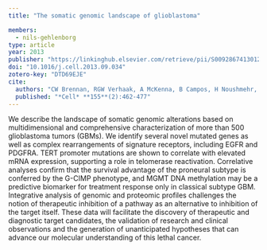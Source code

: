 ```yaml
---
title: "The somatic genomic landscape of glioblastoma"

members:
  - nils-gehlenborg
type: article
year: 2013
publisher: "https://linkinghub.elsevier.com/retrieve/pii/S0092867413012087"
doi: "10.1016/j.cell.2013.09.034"
zotero-key: "DTD69EJE"
cite:
  authors: "CW Brennan, RGW Verhaak, A McKenna, B Campos, H Noushmehr, SR Salama, S Zheng, D Chakravarty, JZ Sanborn, SH Berman, R Beroukhim, B Bernard, CJ Wu, G Genovese, I Shmulevich, J Barnholtz-Sloan, L Zou, R Vegesna, SA Shukla, G Ciriello, WK Yung, W Zhang, C Sougnez, T Mikkelsen, K Aldape, DD Bigner, EG Van Meir, M Prados, A Sloan, KL Black, J Eschbacher, G Finocchiaro, W Friedman, DW Andrews, A Guha, M Iacocca, BP O’Neill, G Foltz, J Myers, DJ Weisenberger, R Penny, R Kucherlapati, CM Perou, DN Hayes, R Gibbs, M Marra, GB Mills, E Lander, P Spellman, R Wilson, C Sander, J Weinstein, M Meyerson, S Gabriel, PW Laird, D Haussler, G Getz, L Chin, C Benz, J Barnholtz-Sloan, W Barrett, Q Ostrom, Y Wolinsky, KL Black, B Bose, PT Boulos, M Boulos, J Brown, C Czerinski, M Eppley, M Iacocca, T Kempista, T Kitko, Y Koyfman, B Rabeno, P Rastogi, M Sugarman, P Swanson, K Yalamanchii, IP Otey, YS Liu, Y Xiao, JT Auman, PC Chen, A Hadjipanayis, E Lee, S Lee, PJ Park, J Seidman, L Yang, R Kucherlapati, S Kalkanis, T Mikkelsen, LM Poisson, A Raghunathan, L Scarpace, B Bernard, R Bressler, A Eakin, L Iype, RB Kreisberg, K Leinonen, S Reynolds, H Rovira, V Thorsson, I Shmulevich, MJ Annala, R Penny, J Paulauskis, E Curley, M Hatfield, D Mallery, S Morris, T Shelton, C Shelton, M Sherman, P Yena, L Cuppini, F DiMeco, M Eoli, G Finocchiaro, E Maderna, B Pollo, M Saini, S Balu, KA Hoadley, L Li, CR Miller, Y Shi, MD Topal, J Wu, G Dunn, C Giannini, BP O'Neill, BA Aksoy, Y Antipin, L Borsu, SH Berman, CW Brennan, E Cerami, D Chakravarty, G Ciriello, J Gao, B Gross, A Jacobsen, M Ladanyi, A Lash, Y Liang, B Reva, C Sander, N Schultz, R Shen, ND Socci, A Viale, ML Ferguson, QR Chen, JA Demchok, LAL Dillon, KRM Shaw, M Sheth, R Tarnuzzer, Z Wang, L Yang, T Davidsen, MS Guyer, BA Ozenberger, HJ Sofia, J Bergsten, J Eckman, J Harr, J Myers, C Smith, K Tucker, C Winemiller, LA Zach, JY Ljubimova, G Eley, B Ayala, MA Jensen, A Kahn, TD Pihl, DA Pot, Y Wan, J Eschbacher, G Foltz, N Hansen, P Hothi, B Lin, N Shah, J Yoon, C Lau, M Berens, K Ardlie, R Beroukhim, SL Carter, AD Cherniack, M Noble, J Cho, K Cibulskis, D DiCara, S Frazer, SB Gabriel, N Gehlenborg, J Gentry, D Heiman, J Kim, R Jing, ES Lander, M Lawrence, P Lin, W Mallard, M Meyerson, RC Onofrio, G Saksena, S Schumacher, C Sougnez, P Stojanov, B Tabak, D Voet, H Zhang, L Zou, G Getz, NN Dees, L Ding, LL Fulton, RS Fulton, KL Kanchi, ER Mardis, RK Wilson, SB Baylin, DW Andrews, L Harshyne, ML Cohen, K Devine, AE Sloan, SR VandenBerg, MS Berger, M Prados, D Carlin, B Craft, K Ellrott, M Goldman, T Goldstein, M Grifford, D Haussler, S Ma, S Ng, SR Salama, JZ Sanborn, J Stuart, T Swatloski, P Waltman, J Zhu, R Foss, B Frentzen, W Friedman, R McTiernan, A Yachnis, DN Hayes, CM Perou, S Zheng, R Vegesna, Y Mao, R Akbani, K Aldape, O Bogler, GN Fuller, W Liu, Y Liu, Y Lu, G Mills, A Protopopov, X Ren, Y Sun, CJ Wu, WKA Yung, W Zhang, J Zhang, K Chen, JN Weinstein, L Chin, RGW Verhaak, H Noushmehr, DJ Weisenberger, MS Bootwalla, PH Lai, TJ Triche, DJ Van Den Berg, PW Laird, DH Gutmann, NL Lehman, EG VanMeir, D Brat, JJ Olson, GM Mastrogianakis, NS Devi, Z Zhang, D Bigner, E Lipp, R McLendon"
  published: "*Cell* **155**(2):462-477"
---
```

We describe the landscape of somatic genomic alterations based on multidimensional and comprehensive characterization of more than 500 glioblastoma tumors (GBMs). We identify several novel mutated genes as well as complex rearrangements of signature receptors, including EGFR and PDGFRA. TERT promoter mutations are shown to correlate with elevated mRNA expression, supporting a role in telomerase reactivation. Correlative analyses confirm that the survival advantage of the proneural subtype is conferred by the G-CIMP phenotype, and MGMT DNA methylation may be a predictive biomarker for treatment response only in classical subtype GBM. Integrative analysis of genomic and proteomic profiles challenges the notion of therapeutic inhibition of a pathway as an alternative to inhibition of the target itself. These data will facilitate the discovery of therapeutic and diagnostic target candidates, the validation of research and clinical observations and the generation of unanticipated hypotheses that can advance our molecular understanding of this lethal cancer.